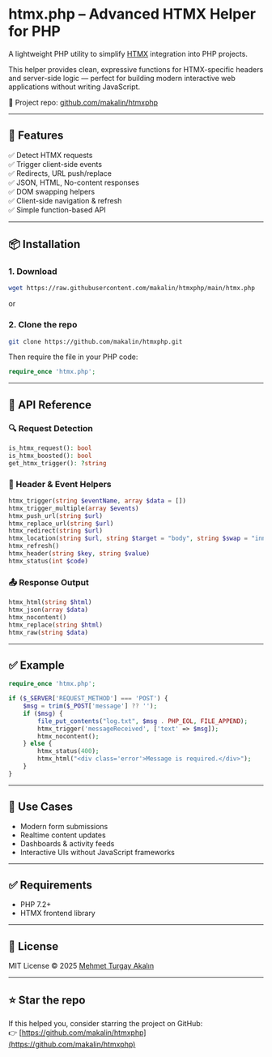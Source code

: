 # htmx.php – Advanced HTMX Helper for PHP

A lightweight PHP utility to simplify [HTMX](https://htmx.org/) integration into PHP projects.

This helper provides clean, expressive functions for HTMX-specific headers and server-side logic — perfect for building modern interactive web applications without writing JavaScript.

🧪 Project repo: [github.com/makalin/htmxphp](https://github.com/makalin/htmxphp)

---

## 🚀 Features

✅ Detect HTMX requests  
✅ Trigger client-side events  
✅ Redirects, URL push/replace  
✅ JSON, HTML, No-content responses  
✅ DOM swapping helpers  
✅ Client-side navigation & refresh  
✅ Simple function-based API

---

## 📦 Installation

### 1. Download

```bash
wget https://raw.githubusercontent.com/makalin/htmxphp/main/htmx.php
```

or

### 2. Clone the repo

```bash
git clone https://github.com/makalin/htmxphp.git
```

Then require the file in your PHP code:

```php
require_once 'htmx.php';
```

---

## 🧠 API Reference

### 🔍 Request Detection

```php
is_htmx_request(): bool
is_htmx_boosted(): bool
get_htmx_trigger(): ?string
```

### 🎯 Header & Event Helpers

```php
htmx_trigger(string $eventName, array $data = [])
htmx_trigger_multiple(array $events)
htmx_push_url(string $url)
htmx_replace_url(string $url)
htmx_redirect(string $url)
htmx_location(string $url, string $target = "body", string $swap = "innerHTML")
htmx_refresh()
htmx_header(string $key, string $value)
htmx_status(int $code)
```

### 📤 Response Output

```php
htmx_html(string $html)
htmx_json(array $data)
htmx_nocontent()
htmx_replace(string $html)
htmx_raw(string $data)
```

---

## ✅ Example

```php
require_once 'htmx.php';

if ($_SERVER['REQUEST_METHOD'] === 'POST') {
    $msg = trim($_POST['message'] ?? '');
    if ($msg) {
        file_put_contents("log.txt", $msg . PHP_EOL, FILE_APPEND);
        htmx_trigger('messageReceived', ['text' => $msg]);
        htmx_nocontent();
    } else {
        htmx_status(400);
        htmx_html("<div class='error'>Message is required.</div>");
    }
}
```

---

## 🧪 Use Cases

- Modern form submissions
- Realtime content updates
- Dashboards & activity feeds
- Interactive UIs without JavaScript frameworks

---

## ✅ Requirements

- PHP 7.2+
- HTMX frontend library

---

## 📜 License

MIT License © 2025 [Mehmet Turgay Akalın](https://github.com/makalin)

---

## ⭐️ Star the repo

If this helped you, consider starring the project on GitHub:  
👉 [https://github.com/makalin/htmxphp](https://github.com/makalin/htmxphp)
